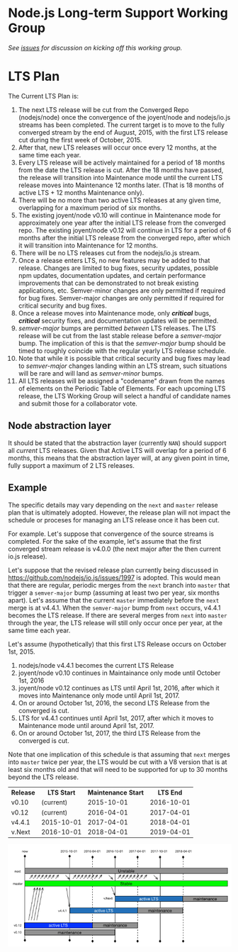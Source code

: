 # Node.js Long-term Support Working Group

_See [issues](https://github.com/nodejs/LTS/issues) for discussion on kicking off this working group._

# LTS Plan

The Current LTS Plan is:

1. The next LTS release will be cut from the Converged Repo (nodejs/node) once
   the convergence of the joyent/node and nodejs/io.js streams has been
   completed. The current target is to move to the fully converged stream by
   the end of August, 2015, with the first LTS release cut during the first
   week of October, 2015.
2. After that, new LTS releases will occur once every 12 months, at the same
   time each year.
3. Every LTS release will be actively maintained for a period of 18 months
   from the date the LTS release is cut. After the 18 months have passed, the
   release will transition into Maintenance mode until the current LTS
   release moves into Maintenance 12 months later. (That is 18 months of
   active LTS + 12 months Maintenance only).
4. There will be no more than two active LTS releases at any given time,
   overlapping for a maximum period of six months.
5. The existing joyent/node v0.10 will continue in Maintenance mode for
   approximately one year after the initial LTS release from the converged
   repo. The existing joyent/node v0.12 will continue in LTS for a period
   of 6 months after the initial LTS release from the converged repo,
   after which it will transition into Maintenance for 12 months.
6. There will be no LTS releases cut from the nodejs/io.js stream.
7. Once a release enters LTS, no new features may be added to that release.
   Changes are limited to bug fixes, security updates, possible npm updates,
   documentation updates, and certain performance improvements that can be
   demonstrated to not break existing applications, etc. Semver-minor changes
   are only permitted if required for bug fixes. Semver-major changes are only
   permitted if required for critical security and bug fixes.
8. Once a release moves into Maintenance mode, only ***critical*** bugs,
   ***critical*** security fixes, and documentation updates will be permitted.
9. *semver-major* bumps are permitted *between* LTS releases. The LTS release
   will be cut from the last stable release before a *semver-major* bump. The
   implication of this is that the *semver-major* bump should be timed to
   roughly coincide with the regular yearly LTS release schedule.
10. Note that while it is possible that critical security and bug fixes may
    lead to *semver-major* changes landing within an LTS stream, such
    situations will be rare and will land as *semver-minor* bumps.
11. All LTS releases will be assigned a "codename" drawn from the names of
    elements on the Periodic Table of Elements. For each upcoming LTS
    release, the LTS Working Group will select a handful of candidate names
    and submit those for a collaborator vote.

## Node abstraction layer

It should be stated that the abstraction layer (currently `NAN`) should
support all *current* LTS releases. Given that Active LTS will overlap
for a period of 6 months, this means that the abstraction layer will, at
any given point in time, fully support a maximum of 2 LTS releases.

## Example

The specific details may vary depending on the `next` and `master` release plan
that is ultimately adopted. However, the release plan will not impact the
schedule or proceses for managing an LTS release once it has been cut.

For example. Let's suppose that convergence of the source streams is completed.
For the sake of the example, let's assume that the first converged stream
release is v4.0.0 (the next major after the then current io.js release).

Let's suppose that the revised release plan currently being discussed in
https://github.com/nodejs/io.js/issues/1997 is adopted. This would mean
that there are regular, periodic merges from the `next` branch into `master`
that trigger a `semver-major` bump (assuming at least two per year, six months
apart). Let's assume that the current `master` immediately before the `next`
merge is at v4.4.1. When the `semver-major` bump from `next` occurs, v4.4.1
becomes the LTS release. If there are several merges from `next` into `master`
through the year, the LTS release will still only occur once per year, at the
same time each year.

Let's assume (hypothetically) that this first LTS Release occurs on
October 1st, 2015.

1. nodejs/node v4.4.1 becomes the current LTS Release
2. joyent/node v0.10 continues in Maintainance only mode until
   October 1st, 2016
3. joyent/node v0.12 continues as LTS until April 1st, 2016, after
   which it moves into Maintenance only mode until April 1st, 2017.
4. On or around October 1st, 2016, the second LTS Release from the
   converged is cut.
5. LTS for v4.4.1 continues until April 1st, 2017, after which it
   moves to Maintenance mode until around April 1st, 2017.
6. On or around October 1st, 2017, the third LTS Release from the
   converged is cut.

Note that one implication of this schedule is that assuming that `next` merges
into `master` twice per year, the LTS would be cut with a V8 version that is at
least six months old and that will need to be supported for up to 30 months
beyond the LTS release.

<table>
<tr>
  <th>Release</th>
  <th>LTS Start</th>
  <th>Maintenance Start</th>
  <th>LTS End</th>
</tr>
<tr>
  <td>v0.10</td>
  <td>(current)</td>
  <td>2015-10-01</td>
  <td>2016-10-01</td>
</tr>
<tr>
  <td>v0.12</td>
  <td>(current)</td>
  <td>2016-04-01</td>
  <td>2017-04-01</td>
</tr>
<tr>
  <td>v4.4.1</td>
  <td>2015-10-01</td>
  <td>2017-04-01</td>
  <td>2018-04-01</td>
</tr>
<tr>
  <td>v.Next</td>
  <td>2016-10-01</td>
  <td>2018-04-01</td>
  <td>2019-04-01</td>
</tr>
</table>

<p><img src="strawmanschedule.png" alt="Strawman LTS Schedule"/></p>

